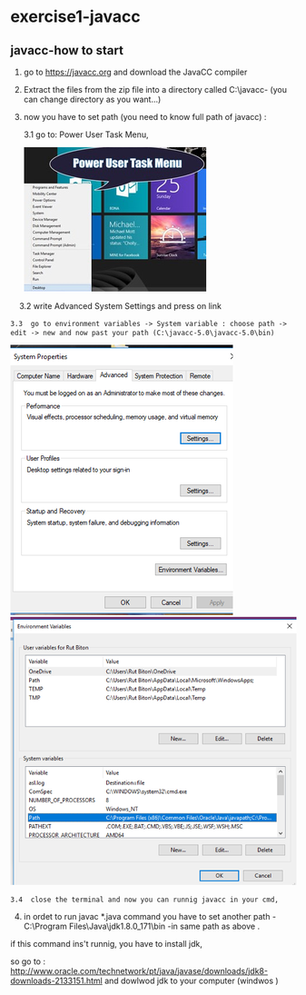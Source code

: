 # exercise1-javacc

## javacc-how to start

1. go to https://javacc.org and download the JavaCC compiler 

2. Extract the files from the zip file into a directory called C:\javacc- (you can change directory as you want...)

3. now you have to set path (you need to know full path of javacc) :

    3.1  go to: Power User Task Menu,
    
    
    ![](https://github.com/Rut-B/exercise1-javacc/blob/master/user%20menu.jpg)
    
    
    3.2  write Advanced System Settings and press on link  
  
    3.3  go to environment variables -> System variable : choose path -> edit -> new and now past your path (C:\javacc-5.0\javacc-5.0\bin)
  
![](https://github.com/Rut-B/exercise1-javacc/blob/master/setting.png)
![](https://github.com/Rut-B/exercise1-javacc/blob/master/set2.png)
  
    3.4  close the terminal and now you can runnig javacc in your cmd,
  
4. in ordet to run javac *.java command you have to set another path - C:\Program Files\Java\jdk1.8.0_171\bin -in same path as above .

if this command ins't runnig, you have to install jdk,

so go to : http://www.oracle.com/technetwork/pt/java/javase/downloads/jdk8-downloads-2133151.html and dowlwod jdk to your computer (windwos )

